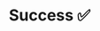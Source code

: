 ---
title: "Success ✅"
description: "Thank you for your message. We’ll get back to you as soon as possible."
header_image: "/svg/header/thanks.svg"
draft: false
weight: 0
type: "singles"
layout: "thanks"
titletag: "message sent"
TitleAboutDeliver: "What we can handle and deliver?"
contactformtitle: "Leave us a message"
---